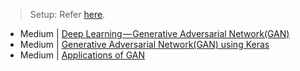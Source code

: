 > Setup: Refer [here](https://github.com/anicksaha/ra-2019/blob/master/emotion-detection/README.md).


- Medium | [Deep Learning — Generative Adversarial Network(GAN)](https://medium.com/datadriveninvestor/deep-learning-generative-adversarial-network-gan-34abb43c0644)
- Medium | [Generative Adversarial Network(GAN) using Keras](https://medium.com/datadriveninvestor/generative-adversarial-network-gan-using-keras-ce1c05cfdfd3)
- Medium | [Applications of GAN](https://medium.com/@jonathan_hui/gan-some-cool-applications-of-gans-4c9ecca35900)
